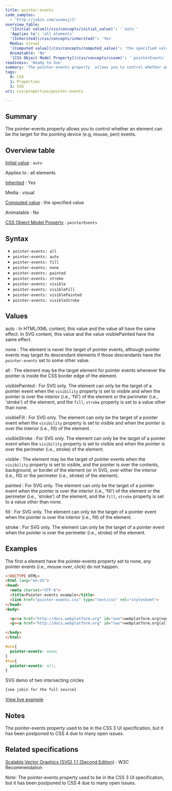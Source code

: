 ```yaml
---
title: pointer-events
code_samples:
  - 'http://jsbin.com/uvumuj/3'
overview_table:
  '[Initial value](/css/concepts/initial_value)': '`auto`'
  'Applies to': 'all elements'
  '[Inherited](/css/concepts/inherited)': 'Yes'
  Media: visual
  '[Computed value](/css/concepts/computed_value)': 'the specified value'
  Animatable: 'No'
  '[CSS Object Model Property](/css/concepts/cssom)': '`pointerEvents`'
readiness: 'Ready to Use'
summary: 'The pointer-events property  allows you to control whether an element can be the target for the pointing device (e.g, mouse, pen) events.'
tags:
  0: CSS
  1: Properties
  3: SVG
uri: css/properties/pointer-events

---
```

## Summary

The pointer-events property allows you to control whether an element can be the target for the pointing device (e.g, mouse, pen) events.

## Overview table

[Initial value](/css/concepts/initial_value)
:   `auto`

Applies to
:   all elements

[Inherited](/css/concepts/inherited)
:   Yes

Media
:   visual

[Computed value](/css/concepts/computed_value)
:   the specified value

Animatable
:   No

[CSS Object Model Property](/css/concepts/cssom)
:   `pointerEvents`

## Syntax

-   `pointer-events: all`
-   `pointer-events: auto`
-   `pointer-events: fill`
-   `pointer-events: none`
-   `pointer-events: painted`
-   `pointer-events: stroke`
-   `pointer-events: visible`
-   `pointer-events: visibleFill`
-   `pointer-events: visiblePainted`
-   `pointer-events: visibleStroke`

## Values

auto
:   In HTML/XML content, this value and the value all have the same effect. In SVG content, this value and the value visiblePainted have the same effect.

none
:   The element is never the target of pointer events, although pointer events may target its descendant elements if those descendants have the `pointer-events` set to some other value.

all
:   The element may be the target element for pointer events whenever the pointer is inside the CSS border edge of the element.

visiblePainted
:   For SVG only. The element can only be the target of a pointer event when the `visibility` property is set to <span class="value">visible</span> and when the pointer is over the interior (i.e., 'fill') of the element or the perimeter (i.e., 'stroke') of the element, and the `fill`, `stroke` property is set to a value other than none.

visibleFill
:   For SVG only. The element can only be the target of a pointer event when the `visibility` property is set to visible and when the pointer is over the interior (i.e., fill) of the element.

visibleStroke
:   For SVG only. The element can only be the target of a pointer event when the `visibility` property is set to visible and when the pointer is over the perimeter (i.e., stroke) of the element.

visible
:   The element may be the target of pointer events when the `visibility` property is set to visible, and the pointer is over the contents, background, or border of the element (or in SVG, over either the interior (i.e., fill) or the perimeter (i.e., stroke) of the element).

painted
:   For SVG only. The element can only be the target of a pointer event when the pointer is over the interior (i.e., 'fill') of the element or the perimeter (i.e., 'stroke') of the element, and the `fill`, `stroke` property is set to a value other than none.

fill
:   For SVG only. The element can only be the target of a pointer event when the pointer is over the interior (i.e., fill) of the element.

stroke
:   For SVG only. The element can only be the target of a pointer event when the pointer is over the perimeter (i.e., stroke) of the element.

## Examples

The first a element have the pointer-events property set to none, any pointer events (i.e., mouse over, click) do not happen.

``` html
<!DOCTYPE HTML>
<html lang="en-US">
<head>
  <meta charset="UTF-8">
  <title>Pointer-events example</title>
  <link href="pointer-events.css" type="text/css" rel="stylesheet">
</head>
<body>

  <p><a href="http://docs.webplatform.org" id="one">webplatform.org(none)</a></p>
  <p><a href="http://docs.webplatform.org" id="two">webplatform.org(all)</a></p>

</body>
</html>
```

``` css
#one{
  pointer-events: none;
}
#two{
  pointer-events: all;
}
```

SVG demo of two intersecting circles

``` html
{see jsbin for the full source}
```

[View live example](http://jsbin.com/uvumuj/3)

## Notes

The pointer-events property used to be in the CSS 3 UI specification, but it has been postponed to CSS 4 due to many open issues.

## Related specifications

[Scalable Vector Graphics (SVG) 1.1 (Second Edition)](http://www.w3.org/TR/SVG11/interact.html#PointerEventsProperty)
:   W3C Recommendation

Note: The pointer-events property used to be in the CSS 3 UI specification, but it has been postponed to CSS 4 due to many open issues.
